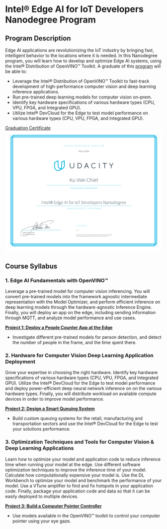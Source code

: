 # Intel® Edge AI for IoT Developers Nanodegree Program

## Program Description

Edge AI applications are revolutionizing the IoT industry by bringing fast, intelligent behavior to the locations where it is needed. In this Nanodegree program, you will learn how to develop and optimize Edge AI systems, using the Intel® Distribution of OpenVINO™ Toolkit. A graduate of this [program](https://www.udacity.com/course/intel-edge-ai-for-iot-developers-nanodegree--nd131) will be able to:  
* Leverage the Intel® Distribution of OpenVINO™ Toolkit to fast-track development of high-performance computer vision and deep learning inference applications.  
* Run pre-trained deep learning models for computer vision on-prem.  
* Identify key hardware specifications of various hardware types (CPU, VPU, FPGA, and Integrated GPU).  
* Utilize Intel® DevCloud for the Edge to test model performance on various hardware types (CPU, VPU, FPGA, and Integrated GPU).


[Graduation Certificate](https://confirm.udacity.com/RP35GN27)
<img src="./images/certificate.svg">

## Course Syllabus
### 1. Edge AI Fundamentals with OpenVINO™  
Leverage a pre-trained model for computer vision inferencing. You will convert pre-trained models into the framework agnostic intermediate representation with the Model Optimizer, and perform efficient inference on deep learning models through the hardware-agnostic Inference Engine. Finally, you will deploy an app on the edge, including sending information through MQTT, and analyze model performance and use cases.

  **[Project 1: Deploy a People Counter App at the Edge](./people_counter)**
  * Investigate different pre-trained models for person detection, and detect the number of people in the frame, and the time spent there.

### 2. Hardware for Computer Vision Deep Learning Application Deployment  
Grow your expertise in choosing the right hardware. Identify key hardware specifications of various hardware types (CPU, VPU, FPGA, and Integrated GPU). Utilize the Intel® DevCloud for the Edge to test model performance and deploy power-efficient deep neural network inference on on the various hardware types. Finally, you will distribute workload on available compute devices in order to improve model performance.

  **[Project 2: Design a Smart Queuing System](./smart_queuing_system)**
  * Build custom queuing systems for the retail, manufacturing and transportation sectors and use the Intel® DevCloud for the Edge to test your solutions performance.

### 3. Optimization Techniques and Tools for Computer Vision & Deep Learning Applications  
Learn how to optimize your model and application code to reduce inference time when running your model at the edge. Use different software optimization techniques to improve the inference time of your model. Calculate how computationally expensive your model is. Use the DL Workbench to optimize your model and benchmark the performance of your model. Use a VTune amplifier to find and fix hotspots in your application code. Finally, package your application code and data so that it can be easily deployed to multiple devices.

  **[Project 3: Build a Computer Pointer Controller](./computer_pointer_controller)**
  * Use models available in the OpenVINO™ toolkit to control your computer pointer using your eye gaze.
